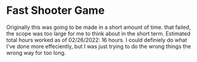 # Fast Shooter Game
 Originally this was going to be made in a short amount of time. that failed, the scope was too large for me to think about in the short term. Estimated total hours worked as of 02/26/2022: 16 hours. I could definiely do what I've done more effeciently, but I was just trying to do the wrong things the wrong way for too long. 
